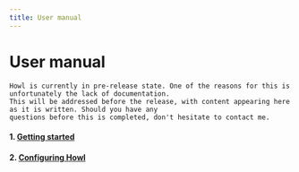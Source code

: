 ```yaml
---
title: User manual
---
```


# User manual

```
Howl is currently in pre-release state. One of the reasons for this is unfortunately the lack of documentation.
This will be addressed before the release, with content appearing here as it is written. Should you have any
questions before this is completed, don't hesitate to contact me.
```

#### 1. [Getting started](getting-started.html)
#### 2. [Configuring Howl](configuration.html)
